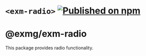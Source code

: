 # `<exm-radio>` [![Published on npm](https://img.shields.io/npm/v/@exmg/exm-radio-group.svg)](https://www.npmjs.com/package/@exmg/exm-radio)

# @exmg/exm-radio

This package provides radio functionality.
